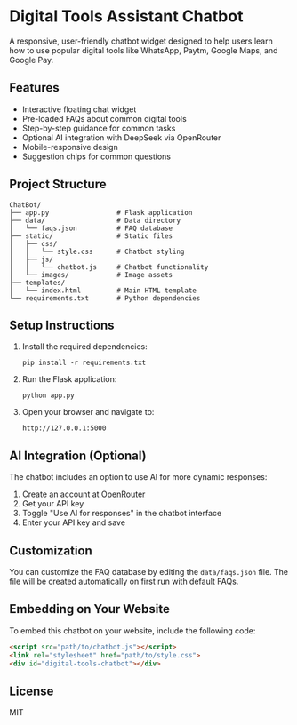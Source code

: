 # Digital Tools Assistant Chatbot

A responsive, user-friendly chatbot widget designed to help users learn how to use popular digital tools like WhatsApp, Paytm, Google Maps, and Google Pay.

## Features

- Interactive floating chat widget
- Pre-loaded FAQs about common digital tools
- Step-by-step guidance for common tasks
- Optional AI integration with DeepSeek via OpenRouter
- Mobile-responsive design
- Suggestion chips for common questions

## Project Structure

```
ChatBot/
├── app.py                 # Flask application
├── data/                  # Data directory
│   └── faqs.json          # FAQ database
├── static/                # Static files
│   ├── css/
│   │   └── style.css      # Chatbot styling
│   ├── js/
│   │   └── chatbot.js     # Chatbot functionality
│   └── images/            # Image assets
├── templates/
│   └── index.html         # Main HTML template
└── requirements.txt       # Python dependencies
```

## Setup Instructions

1. Install the required dependencies:
   ```
   pip install -r requirements.txt
   ```

2. Run the Flask application:
   ```
   python app.py
   ```

3. Open your browser and navigate to:
   ```
   http://127.0.0.1:5000
   ```

## AI Integration (Optional)

The chatbot includes an option to use AI for more dynamic responses:

1. Create an account at [OpenRouter](https://openrouter.ai/)
2. Get your API key
3. Toggle "Use AI for responses" in the chatbot interface
4. Enter your API key and save

## Customization

You can customize the FAQ database by editing the `data/faqs.json` file. The file will be created automatically on first run with default FAQs.

## Embedding on Your Website

To embed this chatbot on your website, include the following code:

```html
<script src="path/to/chatbot.js"></script>
<link rel="stylesheet" href="path/to/style.css">
<div id="digital-tools-chatbot"></div>
```

## License

MIT
